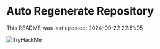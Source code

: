 # Auto Regenerate Repository

This README was last updated: 2024-09-22 22:51:05

 ![TryHackMe](https://tryhackme.com/badge/533634)